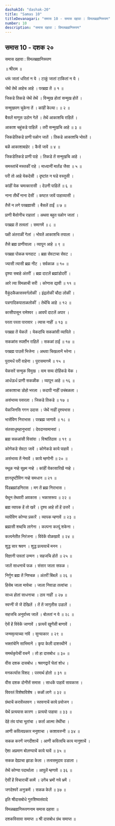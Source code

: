 ```yaml
---
dashakId: "dashak-20"
title: "Samas 10"
titleDevanagari: "समास 10 - समास दहावा : विमलब्रह्मनिरूपण"
number: 10
description: "समास दहावा : विमलब्रह्मनिरूपण"
---
```


## समास 10 - दशक २०

समास दहावा : विमलब्रह्मनिरूपण

॥ श्रीराम ॥

धरूं जातां धरितां न ये । टाकूं जातां टाकितां न ये ।

जेथें तेथें आहेच आहे । परब्रह्म तें ॥ १ ॥

जिकडे तिकडे जेथें तेथें । विन्मुख होतां सन्मुख होतें ।

सन्मुखपण चुकेना तें । कांहीं केल्या। ॥ २ ॥

बैसलें माणूस उठोन गेलें । तेथें आकाशचि राहिलें ।

आकाश चहुंकडे पाहिलें । तरी सन्मुखचि आहे ॥ ३ ॥

जिकडेतिकडे प्राणी पळोन जातें । तिकडे आकाशचि भोवतें ।

बळें आकाशाबाहेर । कैसें जावें ॥ ४ ॥

जिकडेतिकडे प्राणी पाहे । तिकडे तें सन्मुखचि आहे ।

समस्तांचें मस्तकीं राहे । माध्यानीं मार्तंड जैसा ॥ ५ ॥

परी तो आहे येकदेसी । दृष्टांत न घडे वस्तुसी ।

कांहीं येक चमत्कारासी । देउनी पाहिलें ॥ ६ ॥

नाना तीर्थें नाना देसीं । कष्टत जावें पाहाव्यासी ।

तैसें न लगे परब्रह्मासी । बैसलें ठाईं ॥ ७ ॥

प्राणी बैसोनीच राहातां । अथवा बहुत पळोन जातां ।

परब्रह्म तें तत्वतां । समागमें ॥ ८ ॥

पक्षी अंतराळीं गेलां । भोवतें आकाशचि तयाला ।

तैसे ब्रह्म प्राणीयाला । व्यापून आहे ॥ ९ ॥

परब्रह्म पोकळ घनदाट । ब्रह्म सेवटाचा सेवट ।

ज्यासी त्यासी ब्रह्म नीट । सर्वकाळ ॥ १० ॥

दृश्या सबाहे अंतरीं । ब्रह्म दाटलें ब्रह्मांडोदरीं ।

आरे त्या विमळाची सरी । कोणास द्यावी ॥ ११ ॥

वैकुंठकैळासस्वर्गलोकीं । इंद्रलोकीं चौदा लोकीं ।

पन्नगादिकपाताळलोकीं । तेथेंचि आहे ॥ १२ ॥

कासीपासून रामेश्वर । आवघें दाटलें अपार ।

परता परता पारावार । त्यास नाहीं ॥ १३ ॥

परब्रह्म तें येकलें । येकदांचि सकळांसी व्यापिले ।

सकळांस स्पर्शोन राहिलें । सकळां ठाईं ॥ १४ ॥

परब्रह्म पाउसें भिजेना । अथवा चिखलानें भरेना ।

पुरामधें परी वाहेना । पुरासमागमें ॥ १५ ॥

येकसरें सन्मुक विमुख । वाम सव्य दोहिंकडे येक ।

आर्धऊर्ध प्राणी सकळीक । व्यापून आहे ॥ १६ ॥

आकाशाचा डोहो भरला । कदापी नाहीं उचंबळला ।

असंभाव्य पसरला । जिकडे तिकडे ॥ १७ ॥

येकजिनसि गगन उदास । जेथें नाहीं दृश्यभास ।

भासेंविण निराभास । परब्रह्म जाणावें ॥ १८ ॥

संतसाधुमहानुभावां । देवदानवमानवां ।

ब्रह्म सकळांसी विसांवा । विश्रांतिठाव ॥ १९ ॥

कोणेकडे सेवटा जावें । कोणेकडे काये पाहावें ।

असंभाव्य तें नेमावें । काये म्हणोनी ॥ २० ॥

स्थूळ नव्हे सूक्ष्म नव्हे । कांहीं येकासारिखें नव्हे ।

ज्ञानदृष्टीविण नव्हे समधान ॥ २१ ॥

पिंडब्रह्मांडनिरास । मग तें ब्रह्म निराभास ।

येथून तेथवरी अवकास । भकासरूप ॥ २२ ॥

ब्रह्म व्यापक हें तो खरें । दृश्य आहे तों हें उत्तरें ।

व्यापेंविण कोण्या प्रकारें । व्यापक म्हणावें ॥ २३ ॥

ब्रह्मासी शब्दचि लागेना । कल्पना कल्पूं शकेना ।

कल्पनेतीत निरंजना । विवेकें वोळखावें ॥ २४ ॥

शुद्ध सार श्रवण । शुद्ध प्रत्ययाचें मनन ।

विज्ञानी पावतां उन्मन । सहजचि होतें ॥ २५ ॥

जालें साधनाचें फळ । संसार जाला सफळ ।

निर्गुण ब्रह्म तें निश्चळ । अंतरीं बिंबलें ॥ २६ ॥

हिसेब जाला मायेचा । जाला निवाडा तत्वांचा ।

साध्य होतां साधनाचा । ठाव नाहीं ॥ २७ ॥

स्वप्नीं जें जें देखिलें । तें तें जागृतीस उडालें ।

सहजचि अनुर्वाच्य जालें । बोलतां न ये ॥ २८ ॥

ऐसें हें विवेकें जाणावें । प्रत्ययें खुणेंसी बाणावें ।

जन्ममृत्याच्या नांवें । सुन्याकार ॥ २९ ॥

भक्तांचेनि साभिमानें । कृपा केली दाशरथीनें ।

समर्थकृपेचीं वचनें । तो हा दासबोध ॥ ३० ॥

वीस दशक दासबोध । श्रवणद्वारें घेतां शोध ।

मनकर्त्यास विशद । परमार्थ होतो ॥ ३१ ॥

वीस दशक दोनीसें समास । साधकें पाहावें सावकास ।

विवरतं विशेषाविशेष । कळों लागे ॥ ३२ ॥

ग्रंथाचें करावेंस्तवन । स्तवनाचें काये प्रयोजन ।

येथें प्रत्ययास कारण । प्रत्ययो पाहावा ॥ ३३ ॥

देहे तंव पांचा भूतांचा । कर्ता आत्मा तेथींचा ।

आणी कवित्वप्रकार मनुशाचा । काशावरुनी ॥ ३४ ॥

सकळ करणें जगदीशाचें । आणी कवित्वचि काय मानुशाचें ।

ऐशा अप्रमाण बोलण्याचें काये घावें ॥ ३५ ॥

सकळ देह्याचा झाडा केला । तत्वसमुदाव उडाला ।

तेथें कोण्या पदार्थाला । आपुलें म्हणावें ॥ ३६ ॥

ऐसीं हें विचाराचीं कामें । उगेंच भ्रमों नये भ्रमें ।

जगदेश्वरें अनुक्रमें । सकळ केलें ॥ ३७ ॥

इति श्रीदासबोधे गुरुशिष्यसंवादे

विमळब्रह्मनिरूपणनाम समास दहावा ॥

दशकविसावा समाप्त ॥ श्री दासबोध ग्रंथ समाप्त ॥